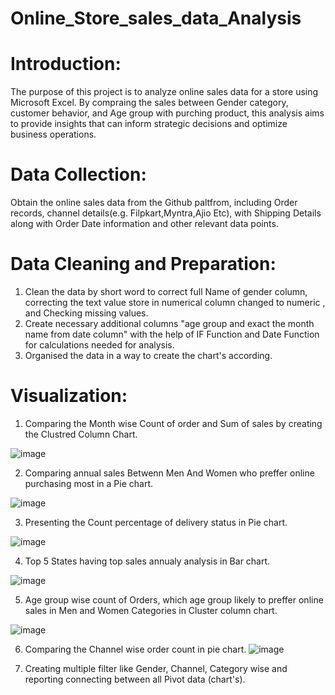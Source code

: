 # Online_Store_sales_data_Analysis

# Introduction:
The purpose of this project is to analyze online sales data for a store using Microsoft Excel. By compraing the sales between Gender category, customer behavior, and Age group with purching product, this analysis aims to provide insights that can inform strategic decisions and optimize business operations.

# Data Collection:
Obtain the online sales data from the Github paltfrom, including Order records, channel details(e.g. Filpkart,Myntra,Ajio Etc), with Shipping Details along with Order Date information and other relevant data points.

# Data Cleaning and Preparation:
1. Clean the data by short word to correct full Name of gender column, correcting the text value store in numerical column changed to numeric , and Checking missing values.
2. Create necessary additional columns "age group and exact the month name from date column" with the help of IF Function and Date Function for calculations needed for analysis.
3. Organised the data in a way to create the chart's according.

# Visualization:
1. Comparing the Month wise Count of order and Sum of sales by creating the Clustred Column Chart.

 ![image](https://github.com/Princerawat466/Store_Sales_online_data_Analysis/assets/162704017/dd7a585c-0967-4ca8-99e4-e079239a7366)

2. Comparing annual sales Betwenn Men And Women who preffer online purchasing most in a Pie chart.

![image](https://github.com/Princerawat466/Store_Sales_online_data_Analysis/assets/162704017/bc13a9eb-a68b-4e39-b772-9833b1e7fd45)

3. Presenting the Count percentage of delivery status in Pie chart.

![image](https://github.com/Princerawat466/Store_Sales_online_data_Analysis/assets/162704017/23747099-2c54-4df4-9d3d-3275ce6b2b45)

4. Top 5 States having top sales annualy analysis in Bar chart.

![image](https://github.com/Princerawat466/Store_Sales_online_data_Analysis/assets/162704017/477d0bd7-ee9a-4865-818e-c5204418accf)

5. Age group wise count of Orders, which age group likely to preffer online sales in Men and Women Categories in Cluster column chart.

![image](https://github.com/Princerawat466/Store_Sales_online_data_Analysis/assets/162704017/51ffb81a-dbfe-4ce6-9dbb-705772a8e61e)

6. Comparing the Channel wise order count in pie chart.
![image](https://github.com/Princerawat466/Store_Sales_online_data_Analysis/assets/162704017/a438b80b-fad3-42e6-ab0f-c8ddc92a1a8e)

7. Creating multiple filter like Gender, Channel, Category wise and reporting connecting between all Pivot data (chart's).

  


